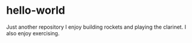 # hello-world
Just another repository
I enjoy building rockets and playing the clarinet. 
I also enjoy exercising. 
